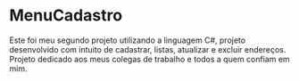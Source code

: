 # MenuCadastro
 
Este foi meu segundo projeto utilizando a linguagem C#, projeto desenvolvido com intuito de cadastrar, listas, atualizar e excluir endereços.
Projeto dedicado aos meus colegas de trabalho e todos a quem confiam em mim.
